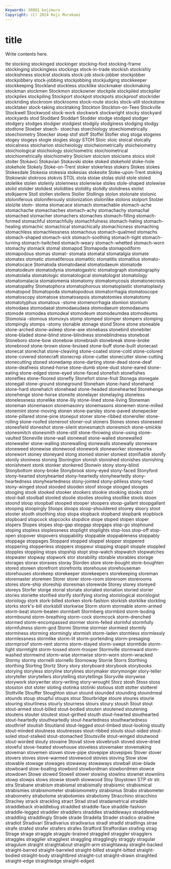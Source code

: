 ```yaml
---
Keywords: 30881 kojimura
Copyright: (C) 2024 Koji Murakami
---
```


# title

Write contents here.



tte stocking stockinged stockinger stocking-foot stocking-frame
stockinging stockingless stockings stock-in-trade stockish stockishly stockishness stockist stockists stock-job
stock-jobber stockjobber stockjobbery stock-jobbing stockjobbing stockjudging stockkeeper stockkeeping Stockland stockless
stocklike stockmaker stockmaking stockman stockmen Stockmon stockowner stockpile stockpiled stockpiler
stockpiles stockpiling Stockport stockpot stockpots stockproof stockrider stockriding stockroom stockrooms
stock-route stocks stock-still stockstone stocktaker stock-taking stocktaking Stockton Stockton-on-Tees Stockville
Stockwell Stockwood stock-work stockwork stockwright stocky stockyard stockyards stod Stoddard
Stoddart Stodder stodge stodged stodger stodgery stodges stodgier stodgiest stodgily
stodginess stodging stodgy stodtone Stoeber stoech- stoechas stoechiology stoechiometrically stoechiometry
Stoecker stoep stof stoff Stoffel Stofler stog stoga stogeies stogey
stogeys stogie stogies stogy STOH Stoic stoic stoical stoically stoicalness
stoicharion stoicheiology stoicheiometrically stoicheiometry stoichiological stoichiology stoichiometric stoichiometrical stoichiometrically stoichiometry
Stoicism stoicism stoicisms stoics stoit stoiter Stokavci Stokavian Stokavski stoke
stoked stokehold stoke-hole stokehole Stokely Stoke-on-Trent stoker stokerless stokers Stokes
stokes Stokesdale Stokesia stokesia stokesias stokesite Stoke-upon-Trent stoking Stokowski stokroos
stokvis STOL stola stolae stolas stold stole stoled stolelike stolen
stolenly stolenness stolenwise stoles stole-shaped stolewise stolid stolider stolidest stolidities
stolidity stolidly stolidness stolist stolkjaerre Stoll stollen stollens Stoller Stollings
stolon stolonate stolonic stoloniferous stoloniferously stolonization stolonlike stolons stolport Stolzer
stolzite stom- stoma stomacace stomach stomachable stomach-ache stomachache stomachaches stomach-achy
stomachachy stomachal stomached stomacher stomachers stomaches stomach-filling stomach-formed stomachful stomachfully
stomachfulness stomach-hating stomach-healing stomachic stomachical stomachically stomachicness stomaching stomachless stomachlessness
stomachous stomach-qualmed stomachs stomach-shaped stomach-sick stomach-soothing stomach-tight stomach-turning stomach-twitched stomach-weary
stomach-whetted stomach-worn stomachy stomack stomal stomapod Stomapoda stomapodiform stomapodous stomas
stomat- stomata stomatal stomatalgia stomate stomates stomatic stomatiferous stomatitic stomatitis
stomatitus stomato- stomatocace Stomatoda stomatodaeal stomatodaeum stomatode stomatodeum stomatodynia stomatogastric
stomatograph stomatography stomatolalia stomatologic stomatological stomatologist stomatology stomatomalacia stomatomenia stomatomy
stomatomycosis stomatonecrosis stomatopathy Stomatophora stomatophorous stomatoplastic stomatoplasty stomatopod Stomatopoda stomatopodous
stomatorrhagia stomatoscope stomatoscopy stomatose stomatosepsis stomatotomies stomatotomy stomatotyphus stomatous -stome
stomenorrhagia stomion stomium stomodaea stomodaeal stomodaeudaea stomodaeum stomodaeums stomode stomodea
stomodeal stomodeum stomodeumdea stomodeums Stomoisia -stomous stomoxys stomp stomped stomper
stompers stomping stompingly stomps -stomy stonable stonage stond Stone stone
stoneable stone-arched stone-asleep stone-axe stonebass stonebird stonebiter stone-bladed stone-blind stone-blindness
stoneblindness stoneboat Stoneboro stone-bow stonebow stonebrash stonebreak stone-broke stonebrood stone-brown
stone-bruised stone-buff stone-built stonecast stonecat stonechat stone-cleaving stone-coated stone-cold stone-colored
stone-covered stonecraft stonecrop stone-cutter stonecutter stone-cutting stonecutting stoned stonedamp stone-darting
stone-dead stone-deaf stone-deafness stoned-horse stone-dumb stone-dust stone-eared stone-eating stone-edged stone-eyed
stone-faced stonefish stonefishes stoneflies stone-floored stonefly Stonefort stone-fruit Stonega stonegale
stonegall stone-ground stoneground Stoneham stone-hand stonehand stone-hard stonehatch stonehead stone-headed
stonehearted Stonehenge stonehenge stone-horse stoneite stonelayer stonelaying stoneless stonelessness stonelike
stone-lily stone-lined stone-living Stoneman stoneman stonemason stonemasonry stonemasons stonemen stone-milled
stonemint stone-moving stonen stone-parsley stone-paved stonepecker stone-pillared stone-pine stoneput stoner
stone-ribbed stoneroller stone-rolling stone-roofed stoneroot stoner-out stoners Stones stones stoneseed
stonesfield stoneshot stone-silent stonesmatch stonesmich stone-smickle stonesmitch stonesmith stone-still stone-throwing
stone-using stone-vaulted Stoneville stone-wall stonewall stone-walled stonewalled stonewaller stone-walling stonewalling
stonewalls stonewally stoneware stoneweed stonewise stonewood stonework stoneworker stoneworks stonewort
stoney stoneyard stong stonied stonier stoniest stonifiable stonify stonily stoniness
stoning Stonington stonish stonished stonishes stonishing stonishment stonk stonker stonkered
Stonwin stony stony-blind Stonybottom stony-broke Stonybrook stony-eyed stony-faced Stonyford stony-hearted
stonyhearted stony-heartedly stonyheartedly stony-heartedness stonyheartedness stony-jointed stony-pitiless stony-toed stony-winged stood
stooded stooden stoof stooge stooged stooges stooging stook stooked stooker
stookers stookie stooking stooks stool stool-ball stoolball stooled stoolie stoolies
stooling stoollike stools stoon stoond stoop stoopball stooped stooper stoopers
stoop-gallant stoopgallant stooping stoopingly Stoops stoops stoop-shouldered stoorey stoory stoot
stooter stooth stoothing stop stopa stopback stopband stopbank stopblock stopboard
stopcock stopcocks stopdice stope stoped stopen stoper stopers Stopes stopes
stop-gap stopgap stopgaps stop-go stophound stoping stopless stoplessness stoplight stoplights
stop-loss stop-off stop-open stopover stopovers stoppability stoppable stoppableness stoppably stoppage
stoppages Stoppard stopped stoppel stopper stoppered stoppering stopperless stoppers stoppeur
stopping stoppit stopple stoppled stopples stoppling stops stopship stopt stop-watch
stopwatch stopwatches stopwater stopway stopwork stor storability storable storables storage
storages storax storaxes storay Storden store store-bought store-boughten stored storeen
storefront storefronts storehouse storehouseman storehouses storekeep storekeeper storekeepers storekeeping storeman
storemaster storemen Storer storer store-room storeroom storerooms stores store-ship storeship
storesman storewide Storey storey storeyed storeys Storfer storge storial storiate
storiated storiation storied storier stories storiette storified storify storifying storing
storiological storiologist storiology stork stork-billed storken stork-fashion storkish storklike storkling
storks stork's-bill storksbill storkwise Storm storm stormable storm-armed storm-beat storm-beaten
stormbelt Stormberg stormbird storm-boding stormbound storm-breathing storm-cock stormcock storm-drenched stormed
storm-encompassed stormer storm-felled stormful stormfully stormfulness storm-god Stormi Stormie stormier
stormiest stormily storminess storming stormingly stormish storm-laden stormless stormlessly stormlessness
stormlike storm-lit storm-portending storm-presaging stormproof storm-rent storms storm-stayed storm-swept stormtide
storm-tight stormtight storm-tossed storm-trooper Stormville stormward storm-washed stormwind storm-wise stormwise
storm-worn storm-wracked Stormy stormy stornelli stornello Stornoway Storrie Storrs Storthing
storthing Storting Stortz Story story storyboard storybook storybooks storying storyless
storyline storylines storymaker storymonger story-teller storyteller storytellers storytelling storytellings Storyville
storywise storywork storywriter story-writing story-wrought Storz stosh Stoss stoss stosston
stot stoter stoting stotinka stotinki stotious stott stotter stotterel Stottville
Stouffer Stoughton stoun stound stounded stounding stoundmeal stounds stoup stoupful
stoups stour Stourbridge stoure stoures stourie stouring stourliness stourly stourness
stours stoury stoush Stout stout stout-armed stout-billed stout-bodied stouten stoutened
stoutening stoutens stouter stoutest stout-girthed stouth stout-hearted stouthearted stout-heartedly stoutheartedly
stout-heartedness stoutheartedness stouthrief stoutish Stoutland stout-legged stout-limbed stout-looking stoutly stout-minded
stoutness stoutnesses stout-ribbed stouts stout-sided stout-soled stout-stalked stout-stomached Stoutsville stout-winged
stoutwood stout-worded stouty stovaine Stovall stove stovebrush stoved stove-dried stoveful
stove-heated stovehouse stoveless stovemaker stovemaking stoveman stovemen stoven stove-pipe stovepipe
stovepipes Stover stover stovers stoves stove-warmed stovewood stovies stoving Stow
stow stowable stowage stowages stowaway stowaways stowball stow-blade stowboard stow-boating
stowbord stowbordman stowbordmen stowce stowdown Stowe stowed Stowell stower stowing
stowlins stownet stownlins stowp stowps stows stowse stowth stowwood Stoy
Stoystown STP str str. stra Strabane strabism strabismal strabismally strabismic
strabismical strabismies strabismometer strabismometry strabismus Strabo strabometer strabometry strabotome strabotomies
strabotomy Stracchino stracchino Strachey strack strackling stract Strad strad stradametrical
straddle straddleback straddlebug straddled straddle-face straddle-fashion straddle-legged straddler straddlers straddles
straddleways straddlewise straddling straddlingly Strade strade Stradella Strader stradico stradine
stradiot Stradivari Stradivarius stradivarius stradl stradld stradlings strae strafe strafed
strafer strafers strafes Strafford Straffordian strafing strag Strage strage straggle
straggle-brained straggled straggler stragglers straggles stragglier straggliest straggling stragglingly straggly
stragular stragulum straight straightabout straight-arm straightaway straight-backed straight-barred straight-barreled straight-billed
straight-bitted straight-bodied straight-body straightbred straight-cut straight-drawn straighted straight-edge straightedge straight-edged
